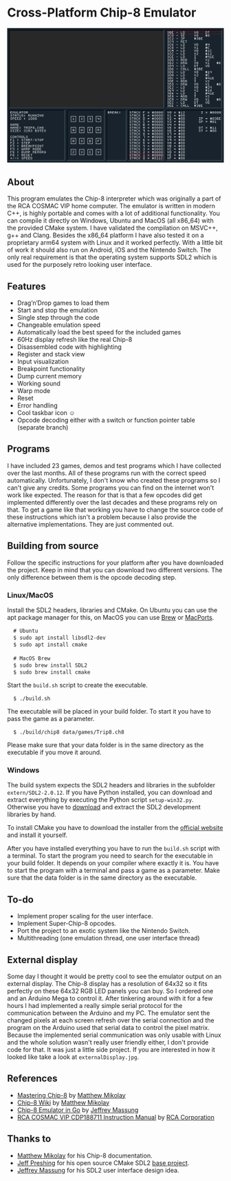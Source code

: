 # Cross-Platform Chip-8 Emulator 

![Emulator Showcase](./emulator.gif)

## About
This program emulates the Chip-8 interpreter which was originally a part of the RCA COSMAC VIP home computer. The emulator is written in modern C++, is highly portable and comes with a lot of additional functionality. You can compile it directly on Windows, Ubuntu and MacOS (all x86_64) with the provided CMake system. I have validated the compilation on MSVC++, g++ and Clang. Besides the x86_64 platform I have also tested it on a proprietary arm64 system with Linux and it worked perfectly. With a little bit of work it should also run on Android, iOS and the Nintendo Switch. The only real requirement is that the operating system supports SDL2 which is used for the purposely retro looking user interface.

## Features
 - Drag’n’Drop games to load them
 - Start and stop the emulation
 - Single step through the code
 - Changeable emulation speed
 - Automatically load the best speed for the included games
 - 60Hz display refresh like the real Chip-8
 - Disassembled code with highlighting
 - Register and stack view
 - Input visualization
 - Breakpoint functionality
 - Dump current memory
 - Working sound
 - Warp mode
 - Reset
 - Error handling
 - Cool taskbar icon :relaxed:
 - Opcode decoding either with a switch or function pointer table (separate branch)

## Programs
I have included 23 games, demos and test programs which I have collected over the last months. All of these programs run with the correct speed automatically. Unfortunately, I don't know who created these programs so I can't give any credits. 
Some programs you can find on the internet won't work like expected. The reason for that is that a few opcodes did get implemented differently over the last decades and these programs rely on that. To get a game like that working you have to change the source code of these instructions which isn't a problem because I also provide the alternative implementations. They are just commented out.

## Building from source
Follow the specific instructions for your platform after you have downloaded the project. Keep in mind that you can download two different versions. The only difference between them is the opcode decoding step.

### Linux/MacOS
Install the SDL2 headers, libraries and CMake. On Ubuntu you can use the apt package manager for this, on MacOS you can use [Brew](https://brew.sh/) or [MacPorts](https://www.macports.org/).
```
  # Ubuntu
  $ sudo apt install libsdl2-dev
  $ sudo apt install cmake
  
  # MacOS Brew
  $ sudo brew install SDL2
  $ sudo brew install cmake
```
Start the `build.sh` script to create the executable.
```
  $ ./build.sh
```
The executable will be placed in your build folder. To start it you have to pass the game as a parameter.
```
  $ ./build/chip8 data/games/Trip8.ch8
```

Please make sure that your data folder is in the same directory as the executable if you move it around.

### Windows
The build system expects the SDL2 headers and libraries in the subfolder `extern/SDL2-2.0.12`. If you have Python installed, you can download and extract everything by executing the Python script `setup-win32.py`. Otherwise you have to [download](https://www.libsdl.org/download-2.0.php) and extract the SDL2 development libraries by hand.

To install CMake you have to download the installer from the [official website](https://cmake.org/download/) and install it yourself.

After you have installed everything you have to run the `build.sh` script with a terminal. To start the program you need to search for the executable in your build folder. It depends on your compiler where exactly it is. You have to start the program with a terminal and pass a game as a parameter. Make sure that the data folder is in the same directory as the executable.

## To-do
 - Implement proper scaling for the user interface.
 - Implement Super-Chip-8 opcodes.
 - Port the project to an exotic system like the Nintendo Switch.
 - Multithreading (one emulation thread, one user interface thread)

## External display
Some day I thought it would be pretty cool to see the emulator output on an external display. The Chip-8 display has a resolution of 64x32 so it fits perfectly on these 64x32 RGB LED panels you can buy. So I ordered one and an Arduino Mega to control it. After tinkering around with it for a few hours I had implemented a really simple serial protocol for the communication between the Arduino and my PC. The emulator sent the changed pixels at each screen refresh over the serial connection and the program on the Arduino used that serial data to control the pixel matrix. Because the implemented serial communication was only usable with Linux and the whole solution wasn't really user friendly either, I don't provide code for that. It was just a little side project. If you are interested in how it looked like take a look at `externalDisplay.jpg`.

## References
 - [Mastering Chip-8](http://mattmik.com/files/chip8/mastering/chip8.html) by [Matthew Mikolay](https://github.com/mattmikolay)
 - [Chip-8 Wiki](https://github.com/mattmikolay/chip-8/wiki) by [Matthew Mikolay](https://github.com/mattmikolay)
 - [Chip-8 Emulator in Go](https://massung.github.io/CHIP-8/) by [Jeffrey Massung](https://github.com/massung)
 - [RCA COSMAC VIP CDP188711 Instruction Manual](http://bitsavers.org/components/rca/cosmac/COSMAC_VIP_Instruction_Manual_1978.pdf) by [RCA Corporation](https://de.wikipedia.org/wiki/Radio_Corporation_of_America)

 ## Thanks to
 - [Matthew Mikolay](https://github.com/mattmikolay) for his Chip-8 documentation.
 - [Jeff Preshing](https://github.com/preshing) for his open source CMake SDL2 [base project](https://github.com/preshing/CMakeDemo).
 - [Jeffrey Massung](https://github.com/massung) for his SDL2 user interface design idea.
